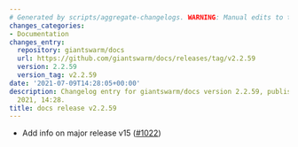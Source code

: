 ```yaml
---
# Generated by scripts/aggregate-changelogs. WARNING: Manual edits to this files will be overwritten.
changes_categories:
- Documentation
changes_entry:
  repository: giantswarm/docs
  url: https://github.com/giantswarm/docs/releases/tag/v2.2.59
  version: 2.2.59
  version_tag: v2.2.59
date: '2021-07-09T14:28:05+00:00'
description: Changelog entry for giantswarm/docs version 2.2.59, published on 09 July
  2021, 14:28.
title: docs release v2.2.59
---
```


- Add info on major release v15 ([#1022](https://github.com/giantswarm/docs/pull/1022))
